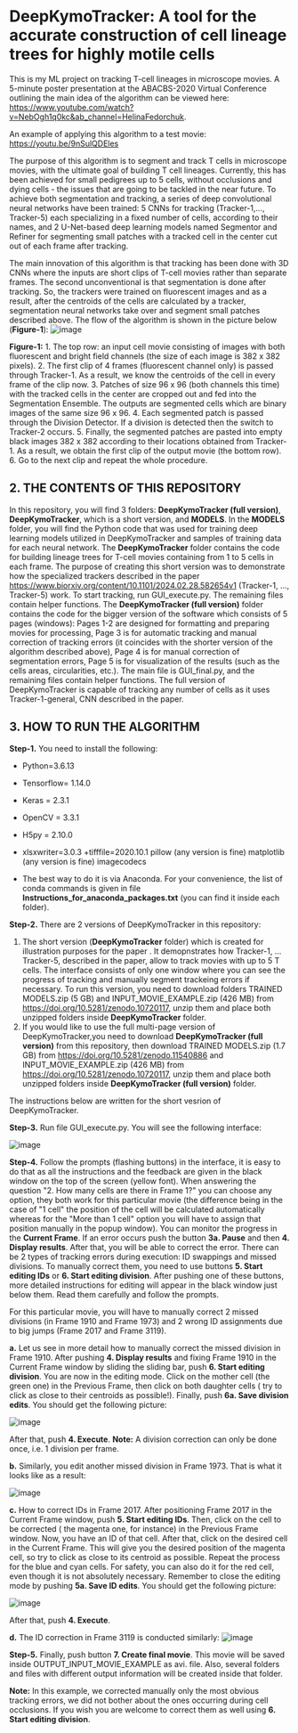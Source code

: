 # DeepKymoTracker: A tool for the accurate construction of cell lineage trees for highly motile cells
This is my ML project on tracking T-cell lineages in microscope movies. A 5-minute poster presentation at the ABACBS-2020 Virtual Conference outlining the main idea of the algorithm can be viewed here: https://www.youtube.com/watch?v=NebOgh1q0kc&ab_channel=HelinaFedorchuk.

An example of applying this algorithm to a test movie:
https://youtu.be/9nSulQDEles

The purpose of this algorithm is to segment and track T cells in microscope movies, with the ultimate goal of building T cell lineages. Currently, this has been achieved for small pedigrees up to 5 cells, without occlusions and dying cells - the issues that are going to be tackled in the near future.
To achieve both segmentation and tracking, a series of deep convolutional neural networks have been trained: 5 CNNs for tracking (Tracker-1,..., Tracker-5) each specializing in a fixed number of cells, according to their names,  and 2 U-Net-based deep learning models named Segmentor and Refiner for segmenting small patches with a tracked cell in the center cut out of each frame after tracking.

The main innovation of this algorithm is that tracking has been done with 3D CNNs where the inputs are short clips of T-cell movies rather than separate frames. The second unconventional is that segmentation is done after tracking. So, the trackers were trained on fluorescent images and as a result, after the centroids of the cells are calculated by a tracker, segmentation neural networks take over and segment small patches described above.
The flow of the algorithm is shown in the picture below (**Figure-1**):
![image](https://user-images.githubusercontent.com/17193930/188294823-f0d75314-a2fa-4fec-bb47-82150116d443.png) 

**Figure-1:** 1. The top row: an input cell movie consisting of images with both fluorescent and bright field channels (the size of each image is 382 x 382 pixels).
2. The first clip of 4 frames (fluorescent channel only) is passed through Tracker-1. As a result, we know the centroids of the cell in every frame of the clip now.
3. Patches of size 96 x 96 (both channels this time) with the tracked cells in the center are cropped out and fed into the Segmentation Ensemble. The outputs are segmented cells which are binary images of the same size 96 x 96. 
4. Each segmented patch is passed through the Division Detector. If a division is detected then the switch to Tracker-2 occurs.
5. Finally, the segmented patches are pasted into empty black images 382 x 382 according to their locations obtained from Tracker-1. As a result, we obtain the first clip of the output movie (the bottom row).
6. Go to the next clip and repeat the whole procedure.
 


## 2. THE CONTENTS OF THIS REPOSITORY
In this repository, you will find 3 folders: **DeepKymoTracker (full version)**, **DeepKymoTracker**, which is a short version,  and **MODELS**. 
In the **MODELS** folder, you will find the Python code that was used for training deep learning models utilized in DeepKymoTracker and samples of training data for each neural network. 
The **DeepKymoTracker** folder contains the code for building lineage trees for T-cell movies containing from 1 to 5 cells in each frame. The purpose of creating this short version was to demonstrate how the specialized trackers described in the paper https://www.biorxiv.org/content/10.1101/2024.02.28.582654v1 (Tracker-1, ..., Tracker-5) work. To start tracking, run GUI_execute.py. The remaining files contain helper functions.
The **DeepKymoTracker (full version)** folder contains the code for the bigger version of the software which consists of 5 pages (windows): Pages 1-2 are designed for formatting and preparing movies for processing, Page 3 is for automatic tracking and manual correction of tracking errors (it coincides with the shorter version of the algorithm described above), Page 4 is for manual correction of segmentation errors, Page 5 is for visualization of the results (such as the cells areas, circularities, etc.). The main file is GUI_final.py, and the remaining files contain helper functions. The full version of DeepKymoTracker is capable of tracking any number of cells as it uses Tracker-1-general, CNN described in the paper.


## 3. HOW TO RUN THE ALGORITHM

**Step-1.** You need to install the following:
+ Python=3.6.13 
+ Tensorflow= 1.14.0
+ Keras = 2.3.1
+ OpenCV = 3.3.1
+ H5py = 2.10.0
+ xlsxwriter=3.0.3
+tifffile=2020.10.1
pillow (any version is fine)
matplotlib (any version is fine)
imagecodecs


 

+ The best way to do it is via Anaconda. For your convenience, the list of conda commands is given in file **Instructions_for_anaconda_packages.txt** (you can find it inside each folder).


**Step-2.** There are 2 versions of DeepKymoTracker in this repository:
1. The short version (**DeepKymoTracker** folder) which is created for illustration purposes for the paper .
It demopnstrates how Tracker-1, ... Tracker-5, described in the paper, allow to track movies with up to 5 T cells. The interface consists of only one window where you can see the progress of tracking and manually segment trackeing errors if necessary. To run this version, you need to download folders TRAINED MODELS.zip (5 GB) and INPUT_MOVIE_EXAMPLE.zip (426 MB)  from https://doi.org/10.5281/zenodo.10720117, unzip them and place both unzipped folders inside **DeepKymoTracker** folder.
2. If you would like to use the full multi-page version of DeepKymoTracker,you need to download **DeepKymoTracker (full version)** from this repository, then  download TRAINED MODELS.zip (1.7 GB) from https://doi.org/10.5281/zenodo.11540886 and  INPUT_MOVIE_EXAMPLE.zip (426 MB) from https://doi.org/10.5281/zenodo.10720117, unzip them and place both unzipped folders inside **DeepKymoTracker (full version)** folder.
   
The instructions below are written for the short vesrion of DeepKymoTracker.  


**Step-3.** Run file GUI_execute.py. You will see the following interface:

![image](https://github.com/khelina/T-cell-lineages-tracking/assets/17193930/d6c00888-c0e3-4de6-a9f8-293c72ef8d74)



**Step-4.** Follow the prompts (flashing buttons) in the interface, it is easy to do that as all the instructions and the feedback are given in the black window on the top of the screen (yellow font). When answering the question "2. How many cells are there in Frame 1?" you can choose any option, they both work for this particular movie (the difference being in the case of "1 cell" the position of the cell will be calculated automatically whereas for the "More than 1 cell" option you will have to assign that position manually in the popup window).
You can monitor the progress in the **Current Frame**. If an error occurs push the button **3a. Pause** and then **4. Display results**. After that, you will be able to correct the error. There can be 2 types of tracking errors during execution: ID swappings and missed divisions. To manually correct them, you need to use buttons **5. Start editing IDs** or **6. Start editing division**. After pushing one of these buttons, more detailed instructions for editing will appear in the black window just below them. Read them carefully and follow the prompts. 

For this particular movie, you will have to manually correct 2 missed divisions (in Frame 1910 and Frame 1973) and 2 wrong ID assignments due to big jumps (Frame 2017 and Frame 3119).

**a.** Let us see in more detail how to manually correct  the missed division in Frame 1910. After pushing **4. Display results** and fixing Frame 1910 in the Current Frame window by sliding the sliding bar, push **6. Start editing division**. You are now in the editing mode. Click on the mother cell (the green one) in the Previous Frame, then click on both daughter cells ( try to click as close to their centroids as possible!). Finally, push **6a. Save division edits**. You should get the following picture:
 
![image](https://github.com/khelina/T-cell-lineages-tracking/assets/17193930/e2bb433f-be2d-4d3a-8cf4-61277f760a62)


After that, push **4. Execute**. **Note:** A division correction can only be done once, i.e. 1 division per frame.

**b.** Similarly, you edit another missed division in Frame 1973. That is what it looks like as a result:
   
   ![image](https://github.com/khelina/T-cell-lineages-tracking/assets/17193930/84252667-a5cf-4630-92ad-adf1e9968d33)
 

**c.** How to correct IDs in Frame 2017. After positioning Frame 2017 in the Current Frame window, push **5. Start editing IDs**. Then, click on the cell to be corrected ( the magenta one, for instance) in the Previous Frame window. Now, you have an ID of that cell. After that, click on the desired cell in the Current Frame. This will give you the desired position of the magenta cell, so try to click as close to its centroid as possible. Repeat the process for the blue and cyan cells. For safety, you can also do it for the red cell, even though it is not absolutely necessary.  Remember to close the editing mode by pushing **5a. Save ID edits**. You should get the following picture:

 ![image](https://github.com/khelina/T-cell-lineages-tracking/assets/17193930/6c607765-9401-4f31-bbf5-0697cc1aeb7b)


After that, push **4. Execute**.

**d.** The ID correction in Frame 3119 is conducted similarly:
![image](https://github.com/khelina/T-cell-lineages-tracking/assets/17193930/60294618-b563-49f0-8c25-181aeea7fd39)

**Step-5.** Finally, push button **7. Create final movie**. This movie will be saved inside OUTPUT_INPUT_MOVIE_EXAMPLE as avi. file. Also, several folders and files with different output information will be created inside that folder.

**Note:** In this example, we corrected manually only the most obvious tracking errors, we did not bother about the ones occurring during cell occlusions. If you wish you are welcome to correct them as well using **6. Start editing division**.  

      








 




